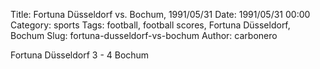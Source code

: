 Title: Fortuna Düsseldorf vs. Bochum, 1991/05/31
Date: 1991/05/31 00:00
Category: sports
Tags: football, football scores, Fortuna Düsseldorf, Bochum
Slug: fortuna-dusseldorf-vs-bochum
Author: carbonero


Fortuna Düsseldorf 3 - 4 Bochum
